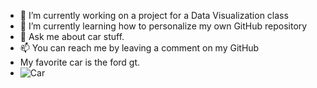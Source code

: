 
- 🔭 I’m currently working on a project for a Data Visualization class
- 🌱 I’m currently learning how to personalize my own GitHub repository
- 💬 Ask me about car stuff. 
- 📫 You can reach me by leaving a comment on my GitHub
- My favorite car is the ford gt.
- ![Car](https://fordauthority.com/wp-content/uploads/2019/07/2006-Ford-GT-001-Front-Qtr-1200x769.jpg)
